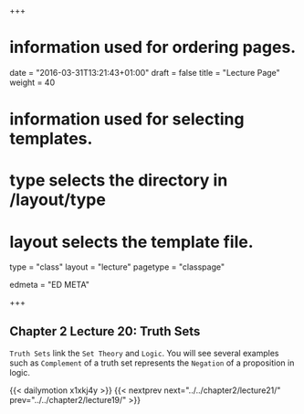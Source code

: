 +++
# information used for ordering pages.
date = "2016-03-31T13:21:43+01:00"
draft = false
title = "Lecture Page"
weight = 40

# information used for selecting templates.
# type selects the directory in /layout/type
# layout selects the template file.

type   = "class"
layout = "lecture"
pagetype = "classpage"





edmeta = "ED META"

+++
## Chapter 2 Lecture 20: Truth Sets
<p class="lead">
<code>Truth Sets</code> link the <code>Set Theory</code> and <code>Logic</code>.
You will see several examples such as  <code>Complement</code> of a truth set represents the <code>Negation</code> of a proposition in logic. 
</p>
{{< dailymotion x1xkj4y >}}
{{< nextprev next="../../chapter2/lecture21/"     prev="../../chapter2/lecture19/"  >}}
